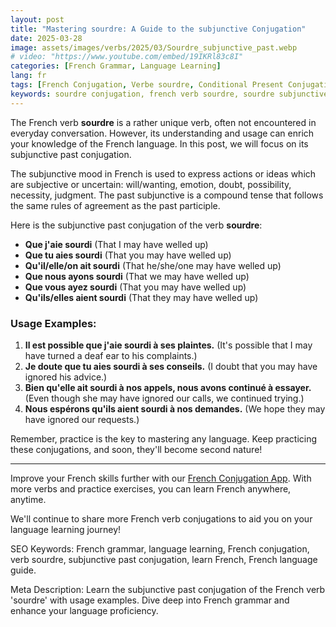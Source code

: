 ```yaml
---
layout: post
title: "Mastering sourdre: A Guide to the subjunctive Conjugation"
date: 2025-03-28
image: assets/images/verbs/2025/03/Sourdre_subjunctive_past.webp
# video: "https://www.youtube.com/embed/19IKRl83c8I"
categories: [French Grammar, Language Learning]
lang: fr
tags: [French Conjugation, Verbe sourdre, Conditional Present Conjugation, French Verbs, French Language Learning]
keywords: sourdre conjugation, french verb sourdre, sourdre subjunctive past, french conjugation, learn french
---
```


The French verb **sourdre** is a rather unique verb, often not encountered in everyday conversation. However, its understanding and usage can enrich your knowledge of the French language. In this post, we will focus on its subjunctive past conjugation. 

The subjunctive mood in French is used to express actions or ideas which are subjective or uncertain: will/wanting, emotion, doubt, possibility, necessity, judgment. The past subjunctive is a compound tense that follows the same rules of agreement as the past participle.

Here is the subjunctive past conjugation of the verb **sourdre**:

- **Que j'aie sourdi** (That I may have welled up)
- **Que tu aies sourdi** (That you may have welled up)
- **Qu'il/elle/on ait sourdi** (That he/she/one may have welled up)
- **Que nous ayons sourdi** (That we may have welled up)
- **Que vous ayez sourdi** (That you may have welled up)
- **Qu'ils/elles aient sourdi** (That they may have welled up)

### Usage Examples:

1. **Il est possible que j'aie sourdi à ses plaintes.** (It's possible that I may have turned a deaf ear to his complaints.)
2. **Je doute que tu aies sourdi à ses conseils.** (I doubt that you may have ignored his advice.)
3. **Bien qu'elle ait sourdi à nos appels, nous avons continué à essayer.** (Even though she may have ignored our calls, we continued trying.)
4. **Nous espérons qu'ils aient sourdi à nos demandes.** (We hope they may have ignored our requests.)

Remember, practice is the key to mastering any language. Keep practicing these conjugations, and soon, they'll become second nature!

---

Improve your French skills further with our [French Conjugation App]({{site.appStore.url}}). With more verbs and practice exercises, you can learn French anywhere, anytime.

We'll continue to share more French verb conjugations to aid you on your language learning journey!

SEO Keywords: French grammar, language learning, French conjugation, verb sourdre, subjunctive past conjugation, learn French, French language guide.

Meta Description: Learn the subjunctive past conjugation of the French verb 'sourdre' with usage examples. Dive deep into French grammar and enhance your language proficiency.